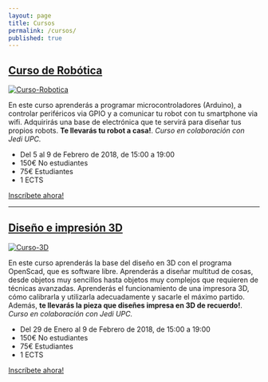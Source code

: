 ```yaml
---
layout: page
title: Cursos
permalink: /cursos/
published: true
---
```


## [Curso de Robótica](http://robotica.jediupc.com/)

[![Curso-Robotica](https://jediupc.com/jedi-content/uploads/2018/01/robots.png)](http://robotica.jediupc.com/)

En este curso aprenderás a programar microcontroladores (Arduino), a controlar periféricos via GPIO y a comunicar tu robot con tu smartphone via wifi. Adquirirás una base de electrónica que te servirá para diseñar tus propios robots. **Te llevarás tu robot a casa!**. *Curso en colaboración con Jedi UPC.*

* Del 5 al 9 de Febrero de 2018, de 15:00 a 19:00
* 150€ No estudiantes
* 75€ Estudiantes
* 1 ECTS

[Inscríbete ahora!](http://robotica.jediupc.com/)

---

## [Diseño e impresión 3D](http://blender.jediupc.com/)

[![Curso-3D](https://jediupc.com/jedi-content/uploads/2017/05/diseny3d.png)](http://blender.jediupc.com/)

En este curso aprenderás la base del diseño en 3D con el programa OpenScad, que es software libre. Aprenderás a diseñar multitud de cosas, desde objetos muy sencillos hasta objetos muy complejos que requieren de técnicas avanzadas. Aprenderás el funcionamiento de una impresora 3D, cómo calibrarla y utilizarla adecuadamente y sacarle el máximo partido. Además, **te llevarás la pieza que diseñes impresa en 3D de recuerdo!**. *Curso en colaboración con Jedi UPC.*

* Del 29 de Enero al 9 de Febrero de 2018, de 15:00 a 19:00
* 150€ No estudiantes
* 75€ Estudiantes
* 1 ECTS

[Inscríbete ahora!](http://blender.jediupc.com/)


